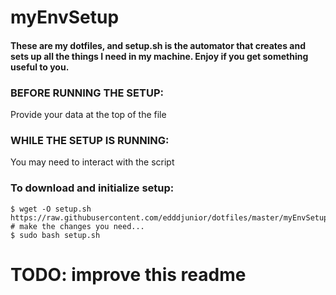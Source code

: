 # myEnvSetup
#### These are my dotfiles, and setup.sh is the automator that creates and sets up all the things I need in my machine. Enjoy if you get something useful to you.

### BEFORE RUNNING THE SETUP: 
Provide your data at the top of the file
### WHILE THE SETUP IS RUNNING: 
You may need to interact with the script

### To download and initialize setup:
```
$ wget -O setup.sh https://raw.githubusercontent.com/edddjunior/dotfiles/master/myEnvSetup/.setup.sh
# make the changes you need...
$ sudo bash setup.sh
```

# TODO: improve this readme
